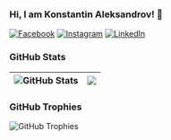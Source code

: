 ### Hi, I am Konstantin Aleksandrov! 👋

[![Facebook](https://img.shields.io/badge/-Facebook-00B2FF?style=flat-square&logo=Facebook&logoColor=white)](https://www.facebook.com/КонстантинАлександров/)
[![Instagram](https://img.shields.io/badge/-Instagram-e4405f?style=flat-square&logo=Instagram&logoColor=white)](https://www.instagram.com/thatguytiti/) 
[![LinkedIn](https://img.shields.io/badge/-LinkedIn-0e76a8?style=flat-square&logo=Linkedin&logoColor=white)](www.linkedin.com/in/konstantinaleksandrov/) 

### GitHub Stats

| <img align="center" src="https://github-readme-stats.vercel.app/api?username=Konstantin2208&count_private=true&show_icons=true&include_all_commits=true&hide_border=true&hide=contribs" alt="GitHub Stats" /> | <img align="center" src="https://github-readme-stats.vercel.app/api/top-langs/?username=Konstantin2208&layout=compact&hide_border=true" /> |
| ------------- | ------------- |

### GitHub Trophies

<img align="center" src="https://github-profile-trophy.vercel.app/?username=Konstantin2208&rank=-C,-B" alt="GitHub Trophies" />
